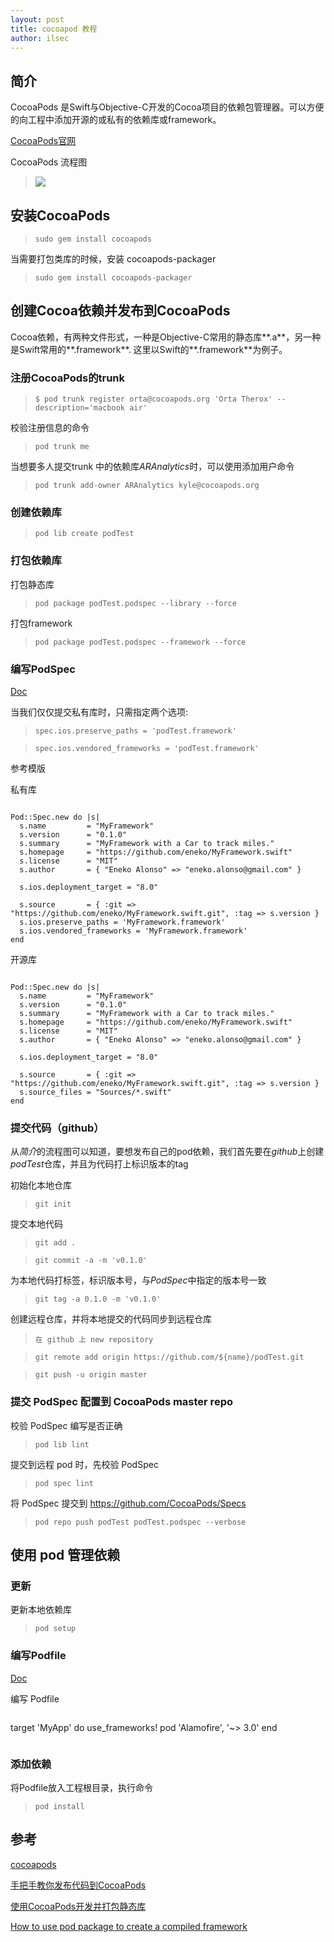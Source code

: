 ```yaml
---
layout: post
title: cocoapod 教程
author: ilsec
---
```


## 简介

CocoaPods 是Swift与Objective-C开发的Cocoa项目的依赖包管理器。可以方便的向工程中添加开源的或私有的依赖库或framework。

[CocoaPods官网](https://cocoapods.org)

CocoaPods 流程图

> ![](http://blog.cocoapods.org/assets/blog_img/trunk/architecture-diagram.png?_=4742530)


## 安装CocoaPods

> ```sudo gem install cocoapods```

当需要打包类库的时候，安装 cocoapods-packager

> ``` sudo gem install cocoapods-packager ```

## 创建Cocoa依赖并发布到CocoaPods

Cocoa依赖，有两种文件形式，一种是Objective-C常用的静态库**.a**，另一种是Swift常用的**.framework**. 这里以Swift的**.framework**为例子。

### 注册CocoaPods的trunk

> ``` $ pod trunk register orta@cocoapods.org 'Orta Therox' --description='macbook air' ```

校验注册信息的命令

> ```pod trunk me```

当想要多人提交trunk 中的依赖库*ARAnalytics*时，可以使用添加用户命令

> ``` pod trunk add-owner ARAnalytics kyle@cocoapods.org ```

### 创建依赖库

> ``` pod lib create podTest ```

### 打包依赖库

打包静态库

> ``` pod package podTest.podspec --library --force ```

打包framework

> ``` pod package podTest.podspec --framework --force ```

### 编写PodSpec

[Doc](https://guides.cocoapods.org/syntax/podspec.html#specification)

当我们仅仅提交私有库时，只需指定两个选项:

> ``` spec.ios.preserve_paths = 'podTest.framework' ```

> ``` spec.ios.vendored_frameworks = 'podTest.framework' ```

参考模版

私有库

```

Pod::Spec.new do |s|
  s.name         = "MyFramework"
  s.version      = "0.1.0"
  s.summary      = "MyFramework with a Car to track miles."
  s.homepage     = "https://github.com/eneko/MyFramework.swift"
  s.license      = "MIT"
  s.author       = { "Eneko Alonso" => "eneko.alonso@gmail.com" }

  s.ios.deployment_target = "8.0"

  s.source       = { :git => "https://github.com/eneko/MyFramework.swift.git", :tag => s.version }
  s.ios.preserve_paths = 'MyFramework.framework'
  s.ios.vendored_frameworks = 'MyFramework.framework'
end

```

开源库

```

Pod::Spec.new do |s|
  s.name         = "MyFramework"
  s.version      = "0.1.0"
  s.summary      = "MyFramework with a Car to track miles."
  s.homepage     = "https://github.com/eneko/MyFramework.swift"
  s.license      = "MIT"
  s.author       = { "Eneko Alonso" => "eneko.alonso@gmail.com" }

  s.ios.deployment_target = "8.0"

  s.source       = { :git => "https://github.com/eneko/MyFramework.swift.git", :tag => s.version }
  s.source_files = "Sources/*.swift"
end

```

### 提交代码（github）

从*简介*的流程图可以知道，要想发布自己的pod依赖，我们首先要在*github*上创建*podTest*仓库，并且为代码打上标识版本的tag

初始化本地仓库

> ``` git init ```

提交本地代码

> ``` git add . ```

> ``` git commit -a -m 'v0.1.0' ```

为本地代码打标签，标识版本号，与*PodSpec*中指定的版本号一致

> ``` git tag -a 0.1.0 -m 'v0.1.0' ```

创建远程仓库，并将本地提交的代码同步到远程仓库

> ``` 在 github 上 new repository ```

> ``` git remote add origin https://github.com/${name}/podTest.git ```

> ``` git push -u origin master ```

### 提交 PodSpec 配置到 CocoaPods master repo

校验 PodSpec 编写是否正确

> ``` pod lib lint ```

提交到远程 pod 时，先校验 PodSpec

> ``` pod spec lint ```

将 PodSpec 提交到 https://github.com/CocoaPods/Specs

> ``` pod repo push podTest podTest.podspec --verbose ```

## 使用 pod 管理依赖

### 更新

更新本地依赖库

> ``` pod setup ```

### 编写Podfile

[Doc](https://guides.cocoapods.org/using/the-podfile.html)

编写 Podfile

> ```
target 'MyApp' do
  use_frameworks!
  pod 'Alamofire', '~> 3.0'
end
> ```

### 添加依赖

将Podfile放入工程根目录，执行命令

> ``` pod install ```

## 参考

[cocoapods](https://guides.cocoapods.org)

[手把手教你发布代码到CocoaPods](http://www.cnblogs.com/wengzilin/p/4742530.html)

[使用CocoaPods开发并打包静态库](http://www.cnblogs.com/brycezhang/p/4117180.html)

[How to use pod package to create a compiled framework
](http://stackoverflow.com/questions/30914987/how-to-use-pod-package-to-create-a-compiled-framework)
